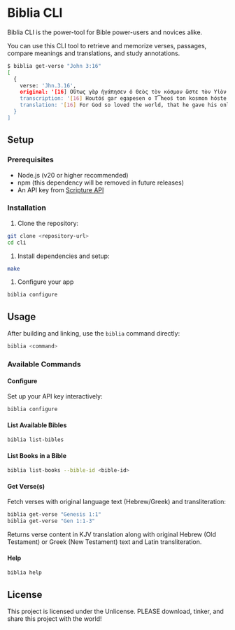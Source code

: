 # Biblia CLI

Biblia CLI is the power-tool for Bible power-users and novices alike.

You can use this CLI tool to retrieve and memorize verses, passages, compare meanings and translations, and study annotations.

```bash
$ biblia get-verse "John 3:16"
[
  {
    verse: 'Jhn.3.16',
    original: '[16] Οὕτως γὰρ ἠγάπησεν ὁ Θεὸς τὸν κόσμον ὥστε τὸν Υἱὸν αὐτοῦ τὸν μονογενῆ ἔδωκεν, ἵνα πᾶς ὁ πιστεύων εἰς αὐτὸν μὴ ἀπόληται, ἀλλ᾿ ἔχῃ ζωὴν αἰώνιον. \n',
    transcription: '[16] Houtóś gar egapesen o T͡heoś ton kosmon hóste ton Uion autou ton monogene edóken, ina paś o pisteuón eiś auton me apoletai, all᾿ ek͡he zóen aiónion. \n',
    translation: '[16] For God so loved the world, that he gave his only begotten Son, that whosoever believeth in him should not perish, but have everlasting life. \n'
  }
]
```

## Setup

### Prerequisites

- Node.js (v20 or higher recommended)
- npm (this dependency will be removed in future releases)
- An API key from [Scripture API](https://scripture.api.bible)

### Installation

1. Clone the repository:
```bash
git clone <repository-url>
cd cli
```

1. Install dependencies and setup:
```bash
make
```

1. Configure your app
```bash
biblia configure
```

## Usage

After building and linking, use the `biblia` command directly:
```bash
biblia <command>
```

### Available Commands

#### Configure
Set up your API key interactively:
```bash
biblia configure
```

#### List Available Bibles
```bash
biblia list-bibles
```

#### List Books in a Bible
```bash
biblia list-books --bible-id <bible-id>
```

#### Get Verse(s)
Fetch verses with original language text (Hebrew/Greek) and transliteration:
```bash
biblia get-verse "Genesis 1:1"
biblia get-verse "Gen 1:1-3"
```

Returns verse content in KJV translation along with original Hebrew (Old Testament) or Greek (New Testament) text and Latin transliteration.

#### Help
```bash
biblia help
```

## License

This project is licensed under the Unlicense. PLEASE download, tinker, and share this project with the world!
